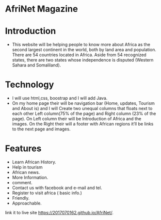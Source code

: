 # AfriNet Magazine

# Introduction

* This website will be helping people to know more about Africa as the second largest continent in the world, both by land area and population. There are 54 countries located in Africa. Aside from 54 recognized states, there are two states whose independence is disputed (Western Sahara and Somaliland). 

# Technology

* I will use html,css, boostrap and I will add Java.
* On my home page their will be navigation bar (Home, updates, Tourism and About is) and I will Create two unequal columns that floats next to each other 
Left column(75% of the page) and Right column (23% of the page). On Left column their will be Introduction of Africa and the images. On the Right their will a footer with African regions it’ll be links to the next page and images.
# Features 
* Learn African History.
* Help in tourism
* African news.
* More Information.
* comment.
* Contact us with facebook and e-mail and tel.
* Register to visit africa ( basic info.)
* Friendly.
* Approachable.


link it to live site  https://2017070162.github.io/AfriNet/.
